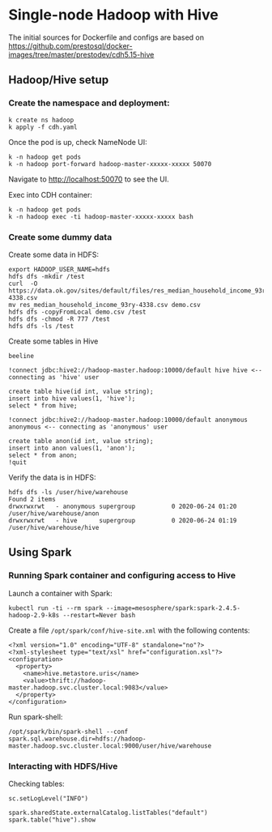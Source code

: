 # Single-node Hadoop with Hive

The initial sources for Dockerfile and configs are based on https://github.com/prestosql/docker-images/tree/master/prestodev/cdh5.15-hive

## Hadoop/Hive setup
### Create the namespace and deployment:

```
k create ns hadoop
k apply -f cdh.yaml
```

Once the pod is up, check NameNode UI:
```
k -n hadoop get pods
k -n hadoop port-forward hadoop-master-xxxxx-xxxxx 50070
```
Navigate to [http://localhost:50070](http://localhost:50070) to see the UI.

Exec into CDH container:
```
k -n hadoop get pods
k -n hadoop exec -ti hadoop-master-xxxxx-xxxxx bash
```

### Create some dummy data
Create some data in HDFS:
```
export HADOOP_USER_NAME=hdfs
hdfs dfs -mkdir /test
curl  -O https://data.ok.gov/sites/default/files/res_median_household_income_93ry-4338.csv
mv res_median_household_income_93ry-4338.csv demo.csv
hdfs dfs -copyFromLocal demo.csv /test
hdfs dfs -chmod -R 777 /test
hdfs dfs -ls /test
```

Create some tables in Hive
```
beeline

!connect jdbc:hive2://hadoop-master.hadoop:10000/default hive hive <-- connecting as 'hive' user

create table hive(id int, value string);
insert into hive values(1, 'hive');
select * from hive;

!connect jdbc:hive2://hadoop-master.hadoop:10000/default anonymous anonymous <-- connecting as 'anonymous' user

create table anon(id int, value string);
insert into anon values(1, 'anon');
select * from anon;
!quit
```

Verify the data is in HDFS:
```
hdfs dfs -ls /user/hive/warehouse
Found 2 items
drwxrwxrwt   - anonymous supergroup          0 2020-06-24 01:20 /user/hive/warehouse/anon
drwxrwxrwt   - hive      supergroup          0 2020-06-24 01:19 /user/hive/warehouse/hive
```

## Using Spark
### Running Spark container and configuring access to Hive
Launch a container with Spark:
```
kubectl run -ti --rm spark --image=mesosphere/spark:spark-2.4.5-hadoop-2.9-k8s --restart=Never bash
```

Create a file `/opt/spark/conf/hive-site.xml` with the following contents:
```
<?xml version="1.0" encoding="UTF-8" standalone="no"?>
<?xml-stylesheet type="text/xsl" href="configuration.xsl"?>
<configuration>
  <property>
    <name>hive.metastore.uris</name>
    <value>thrift://hadoop-master.hadoop.svc.cluster.local:9083</value>
  </property>
</configuration>
```

Run spark-shell:
```
/opt/spark/bin/spark-shell --conf spark.sql.warehouse.dir=hdfs://hadoop-master.hadoop.svc.cluster.local:9000/user/hive/warehouse
```

### Interacting with HDFS/Hive

Checking tables:
```
sc.setLogLevel("INFO")

spark.sharedState.externalCatalog.listTables("default")
spark.table("hive").show
```
